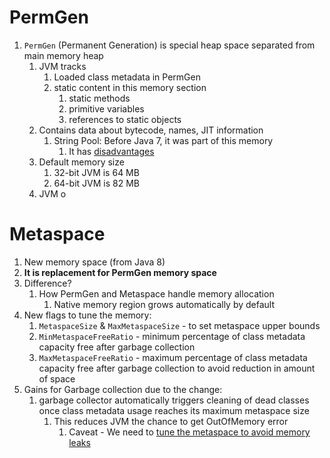 # PermGen #
1. `PermGen` (Permanent Generation) is special heap space separated from main memory heap
	1. JVM tracks
		1. Loaded class metadata in PermGen
		2. static content in this memory section
			1. static methods
			2. primitive variables
			3. references to static objects
	2. Contains data about bytecode, names, JIT information
		1. String Pool: Before Java 7, it was part of this memory
			1. It has [disadvantages](https://www.baeldung.com/java-string-pool)
	3. Default memory size
		1. 32-bit JVM is 64 MB
		2. 64-bit JVM is 82 MB
	4. JVM o

# Metaspace #
1. New memory space (from Java 8)
2. **It is replacement for PermGen memory space**
3. Difference?
	1. How PermGen and Metaspace handle memory allocation
		1. Native memory region grows automatically by default
4. New flags to tune the memory:
	1. `MetaspaceSize` & `MaxMetaspaceSize` - to set metaspace upper bounds
	2. `MinMetaspaceFreeRatio` - minimum percentage of class metadata capacity free after garbage collection
	3. `MaxMetaspaceFreeRatio` - maximum percentage of class metadata capacity free after garbage collection to avoid reduction in amount of space
5. Gains for Garbage collection due to the change:
	1. garbage collector automatically triggers cleaning of dead classes once class metadata usage reaches its maximum metaspace size
		1. This reduces JVM the chance to get OutOfMemory error
			1. Caveat - We need to [tune the metaspace to avoid memory leaks](https://www.baeldung.com/jvm-parameters)
